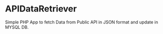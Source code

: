 # APIDataRetriever
Simple PHP App to fetch Data from Public API in JSON format and update in MYSQL DB.
